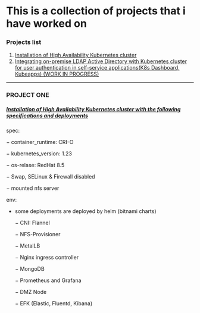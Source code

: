 # This is a collection of projects that i have worked on

### Projects list
1. [Installation of High Availability Kubernetes cluster](/AmrSioufy/Projects/blob/main/HA-Kubernetes-Installation)
2. [Integrating on-premise LDAP Active Directory with Kubernetes cluster for user authentication in self-service applications(K8s Dashboard, Kubeapps) (WORK IN PROGRESS) ](/AmrSioufy/Projects/blob/main/keycloak-ldap-integration)


----------------------------------------------------------------------------------------------------------------------------------------------------------------------

### PROJECT ONE 
##### [Installation of High Availability Kubernetes cluster with the following specifications and deployments](/AmrSioufy/Projects/blob/main/keycloak-ldap-integration)


spec:

  &minus; container_runtime: CRI-O
  
  &minus; kubernetes_version: 1.23
  
  &minus; os-relase: RedHat 8.5
  
  &minus; Swap, SELinux & Firewall disabled
  
  &minus; mounted nfs server
  
env:

- some deployments are deployed by helm (bitnami charts)

  &minus; CNI: Flannel 
  
  &minus; NFS-Provisioner
  
  &minus; MetalLB 
  
  &minus; Nginx ingress controller
  
  &minus; MongoDB
  
  &minus; Prometheus and Grafana
  
  &minus; DMZ Node
  
  &minus; EFK (Elastic, Fluentd, Kibana)
  
